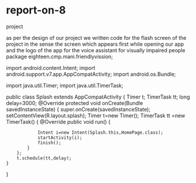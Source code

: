 # report-on-8
project




as per the design of our project we written code for the flash screen of the project
in the sense the screen which appears first while opening our app
and the logo of the app for the voice assistant for visually impaired people
package eighteen.cmp.mani.friendlyvission;

import android.content.Intent;
import android.support.v7.app.AppCompatActivity;
import android.os.Bundle;

import java.util.Timer;
import java.util.TimerTask;

public class Splash extends AppCompatActivity {
Timer t;
    TimerTask tt;
    long delay=3000;
    @Override
    protected void onCreate(Bundle savedInstanceState) {
        super.onCreate(savedInstanceState);
        setContentView(R.layout.splash);
        Timer t=new Timer();
        TimerTask tt =new TimerTask() {
            @Override
            public void run() {

                Intent i=new Intent(Splash.this,HomePage.class);
                startActivity(i);
                finish();
            }
        };
        t.schedule(tt,delay);
    }
}
